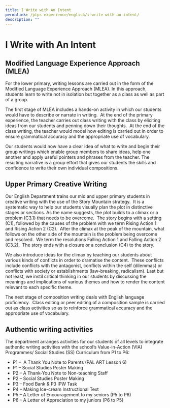 ```yaml
---
title: I Write with An Intent
permalink: /ptps-experience/english/i-write-with-an-intent/
description: ""
---
```

# I Write with An Intent

## Modified Language Experience Approach (MLEA)


For the lower primary, writing lessons are carried out in the form of the Modified Language Experience Approach (MLEA). In this approach, students learn to write not in isolation but together as a class as well as part of a group.

  

The first stage of MLEA includes a hands-on activity in which our students would have to describe or narrate in writing.  At the end of the primary experience, the teacher carries out class writing with the class by eliciting ideas from our students and penning down their thoughts.  At the end of the class writing, the teacher would model how editing is carried out in order to ensure grammatical accuracy and the appropriate use of vocabulary.

  

Our students would now have a clear idea of what to write and begin their group writings which enable group members to share ideas, help one another and apply useful pointers and phrases from the teacher. The resulting narrative is a group effort that gives our students the skills and confidence to write their own individual compositions.

## Upper Primary Creative Writing


Our English Department trains our mid and upper primary students in creative writing with the use of the Story Mountain strategy.  It is a systematic way to help our students visually plan the plot in distinctive stages or sections. As the name suggests, the plot builds to a climax or a problem (C3.1) that needs to be overcome.  The story begins with a setting (C1), followed by the causes of the problem with we term Rising Action 1 and Rising Action 2 (C2).  After the climax at the peak of the mountain, what follows on the other side of the mountain is the problem being overcome and resolved.  We term the resolutions Falling Action 1 and Falling Action 2 (C3.2).  The story ends with a closure or a conclusion (C4) to the story.

  

We also introduce ideas for the climax by teaching our students about various kinds of conflicts in order to dramatise the content.  These conflicts include conflicts with the antagonist, conflicts within the self (dilemmas) or conflicts with society or establishments (law-breaking, radicalism). Last but not least, we instil critical thinking in our students by discussing the meanings and implications of various themes and how to render the content relevant to each specific theme.

  

The next stage of composition writing deals with English language proficiency.  Class editing or peer editing of a composition sample is carried out as class activities so as to reinforce grammatical accuracy and the appropriate use of vocabulary.

## Authentic writing activities


The department arranges activities for our students of all levels to integrate authentic writing activities with the school’s Value-in-Action (VIA) Programmes/ Social Studies (SS) Curriculum from P1 to P6:

*   P1 –  A Thank You Note to Parents (PAL ART Lesson 6)
*   P1 – Social Studies Poster Making
*   P2 – A Thank-You Note to Non-teaching Staff
*   P2 – Social Studies Poster Making
*   P3 – Food Bank & P3 IPW Task
*   P4 – Making Ice-cream Instructional Text
*   P5 – A Letter of Encouragement to my seniors (P5 to P6)
*   P6 – A Letter of Appreciation to my juniors (P6 to P5)